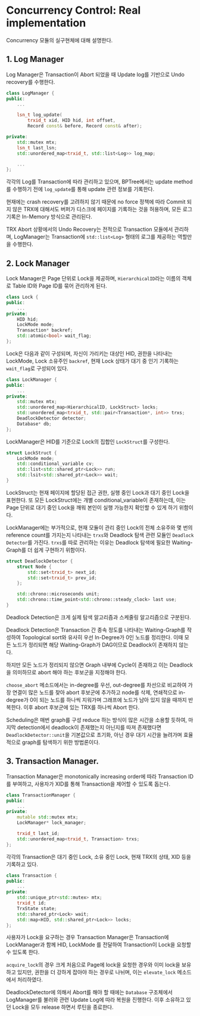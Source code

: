 # Concurrency Control: Real implementation

Concurrency 모듈의 실구현체에 대해 설명한다.

## 1. Log Manager

Log Manager은 Transaction이 Abort 되었을 때 Update log를 기반으로 Undo recovery를 수행한다. 

```c++
class LogManager {
public:
    ...

    lsn_t log_update(
        trxid_t xid, HID hid, int offset,
        Record const& before, Record const& after);

private:
    std::mutex mtx;
    lsn_t last_lsn;
    std::unordered_map<trxid_t, std::list<Log>> log_map;

    ...
};
```

각각의 Log를 Transaction에 따라 관리하고 있으며, BPTree에서는 update method를 수행하기 전에 `log_update`를 통해 update 관련 정보를 기록한다.

현재에는 crash recovery를 고려하지 않기 때문에 no force 정책에 따라 Commit 되지 않은 TRX에 대해서도 버퍼가 디스크에 페이지를 기록하는 것을 허용하며, 모든 로그 기록은 In-Memory 방식으로 관리된다.

TRX Abort 상황에서의 Undo Recovery는 전적으로 Transaction 모듈에서 관리하며, LogManager는 Transaction에 `std::list<Log>` 형태의 로그를 제공하는 역할만을 수행한다.

## 2. Lock Manager

Lock Manager은 Page 단위로 Lock을 제공하며, `HierarchicalID`라는 이름의 객체로 Table ID와 Page ID를 묶어 관리하게 된다.

```c++
class Lock {
public:
    ...
private:
    HID hid;
    LockMode mode;
    Transaction* backref;
    std::atomic<bool> wait_flag;
};
```

Lock은 다음과 같이 구성되며, 자신이 가리키는 대상인 HID, 권한을 나타내는 LockMode, Lock 소유주인 `backref`, 현재 Lock 상태가 대기 중 인기 기록하는 `wait_flag`로 구성되어 있다. 

```c++
class LockManager {
public:
    ...
private:
    std::mutex mtx;
    std::unordered_map<HierarchicalID, LockStruct> locks;
    std::unordered_map<trxid_t, std::pair<Transaction*, int>> trxs;
    DeadlockDetector detector;
    Database* db;
};
```

LockManager은 HID를 기준으로 Lock의 집합인 `LockStruct`를 구성한다.

```c++
struct LockStruct {
    LockMode mode;
    std::conditional_variable cv;
    std::list<std::shared_ptr<Lock>> run;
    std::lsit<std::shared_ptr<Lock>> wait;
}
```

LockStruct는 현재 페이지에 할당된 접근 권한, 실행 중인 Lock과 대기 중인 Lock을 표현한다. 또 모든 LockStruct에는 개별 conditional_variable이 존재하는데, 이는 Page 단위로 대기 중인 Lock을 깨워 본인이 실행 가능한지 확인할 수 있게 하기 위함이다.

LockManager에는 부가적으로, 현재 모듈이 관리 중인 Lock의 전체 소유주와 몇 번의 reference count를 가지는지 나타내는 `trxs`와 Deadlock 탐색 관련 모듈인 `Deadlock Detector`를 가진다. `trxs`를 따로 관리하는 이유는 Deadlock 탐색에 필요한 Waiting-Graph를 더 쉽게 구현하기 위함이다.

```c++
struct DeadlockDetector {
    struct Node {
        std::set<trxid_t> next_id;
        std::set<trxid_t> prev_id;
    };

    std::chrono::microseconds unit;
    std::chrono::time_point<std::chrono::steady_clock> last use;
}
```

Deadlock Detection은 크게 실제 탐색 알고리즘과 스케줄링 알고리즘으로 구분된다.

Deadlock Detection은 Transaction 간 종속 정도를 나타내는 Waiting-Graph를 작성하여 Topological sort와 유사히 우선 In-Degree가 0인 노드를 정리한다. 이때 모든 노드가 정리되면 해당 Waiting-Graph가 DAG이므로 Deadlock이 존재하지 않는다.

하지만 모든 노드가 정리되지 않으면 Graph 내부에 Cycle이 존재하고 이는 Deadlock을 의미하므로 abort 해야 하는 후보군을 지정해야 한다. 

`choose_abort` 메소드에서는 in-degree를 우선, out-degree를 차선으로 비교하여 가장 연결이 많은 노드를 찾아 abort 후보군에 추가하고 node를 삭제, 연쇄적으로 in-degree가 0이 되는 노드를 하나씩 지워가며 그래프에 노드가 남아 있지 않을 때까지 반복한다. 이후 abort 후보군에 있는 TRX를 하나씩 Abort 한다.

Scheduling은 매번 graph를 구성 reduce 하는 방식이 많은 시간을 소용할 듯하여, 마지막 detection에서 deadlock이 존재했는지 아닌지를 따져 존재했다면 `DeadlockDetector::unit`을 기본값으로 초기화, 아닌 경우 대기 시간을 늘려가며 효율적으로 graph를 탐색하기 위한 방법론이다.

## 3. Transaction Manager.

Transaction Manager은 monotonically increasing order에 따라 Transaction ID를 부여하고, 사용자가 XID를 통해 Transaction을 제어할 수 있도록 돕는다.

```c++
class TransactionManager {
public:
    ...
private:
    mutable std::mutex mtx;
    LockManager* lock_manager;

    trxid_t last_id;
    std::unordered_map<trxid_t, Transaction> trxs;
};
```

각각의 Transaction은 대기 중인 Lock, 소유 중인 Lock, 현재 TRX의 상태, XID 등을 기록하고 있다.

```c++
class Transaction {
public:
    ...
private:
    std::unique_ptr<std::mutex> mtx;
    trxid_t id;
    TrxState state;
    std::shared_ptr<Lock> wait;
    std::map<HID, std::shared_ptr<Lock>> locks;
};
```

사용자가 Lock을 요구하는 경우 Transaction Manager은 Transaction에 LockManager과 함께 HID, LockMode 를 전달하여 Transaction이 Lock을 요청할 수 있도록 한다.

`acquire_lock`의 경우 크게 처음으로 Page에 lock을 요청한 경우와 이미 lock을 보유하고 있지만, 권한을 더 강하게 잡아야 하는 경우로 나뉘며, 이는 `elevate_lock` 메소드에서 처리하였다.

DeadlockDetector에 의해서 Abort를 해야 할 때에는 `Database` 구조체에서 LogManager를 불러와 관련 Update Log에 따라 복원을 진행한다. 이후 소유하고 있던 Lock을 모두 release 하면서 루틴을 종료한다.

